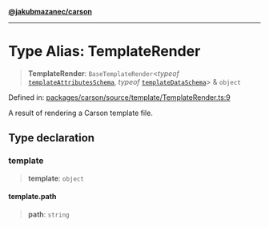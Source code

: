 [**@jakubmazanec/carson**](../README.md)

---

# Type Alias: TemplateRender

> **TemplateRender**: `BaseTemplateRender`\<_typeof_
> [`templateAttributesSchema`](../variables/templateAttributesSchema.md), _typeof_
> [`templateDataSchema`](../variables/templateDataSchema.md)\> & `object`

Defined in:
[packages/carson/source/template/TemplateRender.ts:9](https://github.com/jakubmazanec/tools/blob/76a9140b954a789a6120dd2126b179ec0180d7e9/packages/carson/source/template/TemplateRender.ts#L9)

A result of rendering a Carson template file.

## Type declaration

### template

> **template**: `object`

#### template.path

> **path**: `string`
